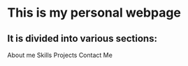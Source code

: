 # This is my personal webpage

## It is divided into various sections:

About me
Skills
Projects
Contact Me 
